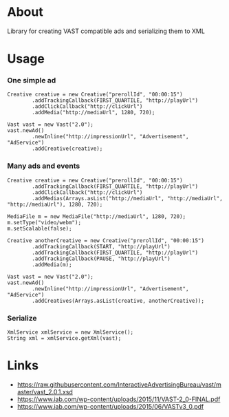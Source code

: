 # About
Library for creating VAST compatible ads and serializing them to XML 

# Usage
### One simple ad
```
Creative creative = new Creative("prerollId", "00:00:15")
        .addTrackingCallback(FIRST_QUARTILE, "http://playUrl")
        .addClickCallback("http://clickUrl")
        .addMedia("http://mediaUrl", 1280, 720);
        
Vast vast = new Vast("2.0");
vast.newAd()
        .newInline("http://impressionUrl", "Advertisement", "AdService")
        .addCreative(creative);
```

### Many ads and events
```
Creative creative = new Creative("prerollId", "00:00:15")
        .addTrackingCallback(FIRST_QUARTILE, "http://playUrl")
        .addClickCallback("http://clickUrl")
        .addMedias(Arrays.asList("http://mediaUrl", "http://mediaUrl", "http://mediaUrl"), 1280, 720);
        
MediaFile m = new MediaFile("http://mediaUrl", 1280, 720);
m.setType("video/webm");
m.setScalable(false);

Creative anotherCreative = new Creative("prerollId", "00:00:15")
        .addTrackingCallback(START, "http://playUrl")
        .addTrackingCallback(FIRST_QUARTILE, "http://playUrl")
        .addTrackingCallback(PAUSE, "http://playUrl")
        .addMedia(m);
        
Vast vast = new Vast("2.0");
vast.newAd()
        .newInline("http://impressionUrl", "Advertisement", "AdService")
        .addCreatives(Arrays.asList(creative, anotherCreative));
```

### Serialize
```
XmlService xmlService = new XmlService();
String xml = xmlService.getXml(vast);
```

# Links
- https://raw.githubusercontent.com/InteractiveAdvertisingBureau/vast/master/vast_2.0.1.xsd
- https://www.iab.com/wp-content/uploads/2015/11/VAST-2_0-FINAL.pdf
- https://www.iab.com/wp-content/uploads/2015/06/VASTv3_0.pdf
